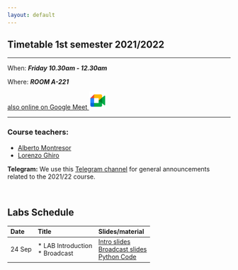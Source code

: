 ```yaml
---
layout: default
---
```


## Timetable 1st semester 2021/2022

***

When: ***Friday 10.30am - 12.30am***

Where: ***ROOM A-221***

<a href="https://meet.google.com/zbs-udrn-rtt">
also online on Google Meet
<img src="./assets/images/gmeet.png" alt="Link to Google Meet" width="40"/>
</a>
<!--
also [online on Google Meet](https://meet.google.com/zbs-udrn-rtt)
  [![image alt text](./assets/images/gmeet.png)](www.google.com)-->


***


### Course teachers:

*   [Alberto Montresor](http://cricca.disi.unitn.it/montresor/)
*   [Lorenzo Ghiro](https://ans.disi.unitn.it/~ghiro/)

**Telegram:** We use this [Telegram channel](https://t.me/joinchat/-AzoD7LEX04zNTk0) for general
announcements related to the 2021/22 course.

<br>

## Labs Schedule 

| Date        | Title                                 | Slides/material                                         |
|:------------|:--------------------------------------|:--------------------------------------------------------|
| 24 Sep      | * LAB Introduction <br> * Broadcast   | [Intro slides](./assets/slides/labINTRODUCTION.pdf) <br> [Broadcast slides](./assets/slides/labBROADCAST.pdf) <br> [Python Code](./assets/resources/broadcast.zip) |


<br>

<!--
<br>

***
## Resources online

**Mesa: Agent-based modeling in Python 3**
- [Mesa Homepage](https://mesa.readthedocs.io/en/stable)
- [Mesa on GitHub](https://github.com/projectmesa/mesa)
- [Introductory Tutorial](https://mesa.readthedocs.io/en/stable/tutorials/intro_tutorial.html)
- [Advanced Tutorial](https://mesa.readthedocs.io/en/stable/tutorials/adv_tutorial.html)


## Bibliographic Resources

- J. Kazil, D. Masad, A. Crooks. [*"Utilizing Python for Agent-Based Modeling: The Mesa Framework"*](https://link.springer.com/chapter/10.1007/978-3-030-61255-9_30), in
 International Conf. on Social Computing, Behavioral-Cultural Modeling and Prediction and Behavior Representation in Modeling and Simulation. Springer, 2020.
- D. Masad, J. Kazil. [*"MESA: an agent-based modeling framework."*](https://conference.scipy.org/proceedings/scipy2015/pdfs/jacqueline_kazil.pdf), in 14th PYTHON in Science Conf., 2015.

***
-->


<!--Text can be **bold**, _italic_, or ~~strikethrough~~.

[Link to another page](./another-page.html).

There should be whitespace between paragraphs.

There should be whitespace between paragraphs. We recommend including a README, or a file with information about your project.

# Header 1

This is a normal paragraph following a header. GitHub is a code hosting platform for version control and collaboration. It lets you and others work together on projects from anywhere.

## Header 2

> This is a blockquote following a header.
>
> When something is important enough, you do it even if the odds are not in your favor.

### Header 3

```js
// Javascript code with syntax highlighting.
var fun = function lang(l) {
  dateformat.i18n = require('./lang/' + l)
  return true;
}
```

```ruby
# Ruby code with syntax highlighting
GitHubPages::Dependencies.gems.each do |gem, version|
  s.add_dependency(gem, "= #{version}")
end
```

#### Header 4

*   This is an unordered list following a header.
*   This is an unordered list following a header.
*   This is an unordered list following a header.

##### Header 5

1.  This is an ordered list following a header.
2.  This is an ordered list following a header.
3.  This is an ordered list following a header.

###### Header 6

| head1        | head two          | three |
|:-------------|:------------------|:------|
| ok           | good swedish fish | nice  |
| out of stock | good and plenty   | nice  |
| ok           | good `oreos`      | hmm   |
| ok           | good `zoute` drop | yumm  |

### There's a horizontal rule below this.

* * *

### Here is an unordered list:

*   Item foo
*   Item bar
*   Item baz
*   Item zip

### And an ordered list:

1.  Item one
1.  Item two
1.  Item three
1.  Item four

### And a nested list:

- level 1 item
  - level 2 item
  - level 2 item
    - level 3 item
    - level 3 item
- level 1 item
  - level 2 item
  - level 2 item
  - level 2 item
- level 1 item
  - level 2 item
  - level 2 item
- level 1 item

### Small image

![Octocat](https://github.githubassets.com/images/icons/emoji/octocat.png)

### Large image

![Branching](https://guides.github.com/activities/hello-world/branching.png)


### Definition lists can be used with HTML syntax.

<dl>
<dt>Name</dt>
<dd>Godzilla</dd>
<dt>Born</dt>
<dd>1952</dd>
<dt>Birthplace</dt>
<dd>Japan</dd>
<dt>Color</dt>
<dd>Green</dd>
</dl>

```
Long, single-line code blocks should not wrap. They should horizontally scroll if they are too long. This line should be long enough to demonstrate this.
```

```
The final element.
```
-->